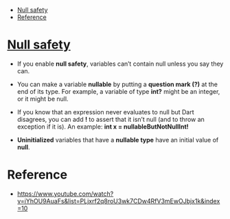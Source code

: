 - [Null safety](#null-safety)
- [Reference](#reference)

# [Null safety](https://dart.dev/null-safety)

- If you enable **null safety**, variables can’t contain null unless you say they can. 

- You can make a variable **nullable** by putting a **question mark (?)** at the end of its type. For example, a variable of type **int?** might be an integer, or it might be null. 

- If you know that an expression never evaluates to null but Dart disagrees, you can add **!** to assert that it isn’t null (and to throw an exception if it is). An example: **int x = nullableButNotNullInt!**

- **Uninitialized** variables that have a **nullable type** have an initial value of **null**. 

# Reference

- https://www.youtube.com/watch?v=iYhOU9AuaFs&list=PLjxrf2q8roU3wk7CDw4RfV3mEwOJbjx1k&index=10